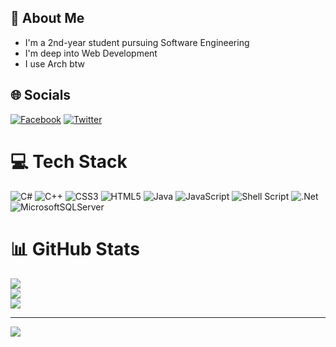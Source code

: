 ## 💫 About Me
- I'm a 2nd-year student pursuing Software Engineering
- I'm deep into Web Development
- I use Arch btw

## 🌐 Socials
[![Facebook](https://img.shields.io/badge/Facebook-%231877F2.svg?logo=Facebook&logoColor=white)](https://facebook.com/giatrung2012) [![Twitter](https://img.shields.io/badge/Twitter-%231DA1F2.svg?logo=Twitter&logoColor=white)](https://twitter.com/giatrung2012) 

# 💻 Tech Stack
![C#](https://img.shields.io/badge/c%23-%23239120.svg?style=for-the-badge&logo=c-sharp&logoColor=white) ![C++](https://img.shields.io/badge/c++-%2300599C.svg?style=for-the-badge&logo=c%2B%2B&logoColor=white) ![CSS3](https://img.shields.io/badge/css3-%231572B6.svg?style=for-the-badge&logo=css3&logoColor=white) ![HTML5](https://img.shields.io/badge/html5-%23E34F26.svg?style=for-the-badge&logo=html5&logoColor=white) ![Java](https://img.shields.io/badge/java-%23ED8B00.svg?style=for-the-badge&logo=java&logoColor=white) ![JavaScript](https://img.shields.io/badge/javascript-%23323330.svg?style=for-the-badge&logo=javascript&logoColor=%23F7DF1E) ![Shell Script](https://img.shields.io/badge/shell_script-%23121011.svg?style=for-the-badge&logo=gnu-bash&logoColor=white) ![.Net](https://img.shields.io/badge/.NET-5C2D91?style=for-the-badge&logo=.net&logoColor=white) ![MicrosoftSQLServer](https://img.shields.io/badge/Microsoft%20SQL%20Sever-CC2927?style=for-the-badge&logo=microsoft%20sql%20server&logoColor=white)
# 📊 GitHub Stats
![](https://github-readme-stats.vercel.app/api?username=giatrung2012&theme=dracula&hide_border=false&include_all_commits=false&count_private=true)<br/>
![](https://github-readme-streak-stats.herokuapp.com/?user=giatrung2012&theme=dracula&hide_border=false)<br/>
![](https://github-readme-stats.vercel.app/api/top-langs/?username=giatrung2012&theme=dracula&hide_border=false&include_all_commits=false&count_private=true&layout=compact)

---
[![](https://visitcount.itsvg.in/api?id=giatrung2012&icon=0&color=0)](https://visitcount.itsvg.in)
